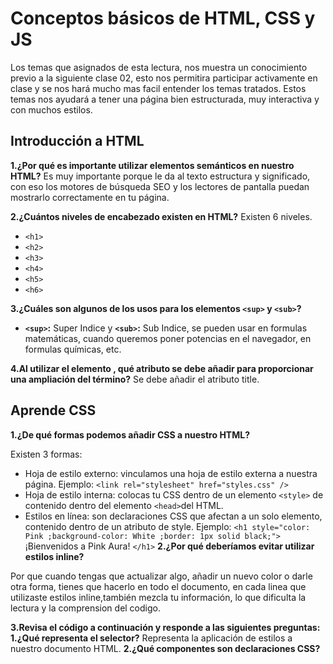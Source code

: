 # **Conceptos básicos de HTML, CSS y JS**

Los temas que asignados de esta lectura, nos muestra un conocimiento previo a la siguiente clase 02, esto nos permitira participar activamente en clase y se nos hará mucho mas facil entender los temas tratados. Estos temas nos ayudará a tener una página bien estructurada, muy interactiva y con muchos estilos.

## Introducción a HTML
**1.¿Por qué es importante utilizar elementos semánticos en nuestro HTML?**
Es muy importante porque le da al texto estructura y significado, con eso los motores de búsqueda SEO y los lectores de pantalla puedan mostrarlo correctamente en tu página.

**2.¿Cuántos niveles de encabezado existen en HTML?**
Existen 6 niveles.
+ `<h1>`
+ `<h2>`
+ `<h3>`
+ `<h4>`
+ `<h5>`
+ `<h6>`

**3.¿Cuáles son algunos de los usos para los elementos `<sup>` y `<sub>`?**
+  **`<sup>`:** Super Indice y **`<sub>`:** Sub Indice, se pueden usar en formulas matemáticas, cuando queremos poner potencias en el navegador, en formulas químicas, etc.

**4.Al utilizar el elemento <abbr>, qué atributo se debe añadir para proporcionar una ampliación del término?**
Se debe añadir el atributo title.
## **Aprende CSS**
**1.¿De qué formas podemos añadir CSS a nuestro HTML?**

Existen 3 formas:
+ Hoja de estilo externo: vinculamos una hoja de estilo externa a nuestra página.
Ejemplo: `<link rel="stylesheet" href="styles.css" />`
+ Hoja de estilo interna: colocas tu CSS dentro de un elemento `<style>` de contenido dentro del elemento `<head>`del HTML.
+ Estilos en línea: son declaraciones CSS que afectan a un solo elemento, contenido dentro de un atributo de style. 
Ejemplo: `<h1 style="color: Pink ;background-color: White ;border: 1px solid black;">`
          ¡Bienvenidos a Pink Aura!
          `</h1>`
**2.¿Por qué deberíamos evitar utilizar estilos inline?**

Por que cuando tengas que actualizar algo, añadir un nuevo color o darle otra forma, tienes que hacerlo en todo el documento, en cada linea que utilizaste estilos inline,también mezcla tu información, lo que dificulta la lectura y la comprension del codigo. 

**3.Revisa el código a continuación y responde a las siguientes preguntas:**
**1.¿Qué representa el selector?**
Representa la aplicación de estilos a nuestro documento HTML. 
**2.¿Qué componentes son declaraciones CSS?**


